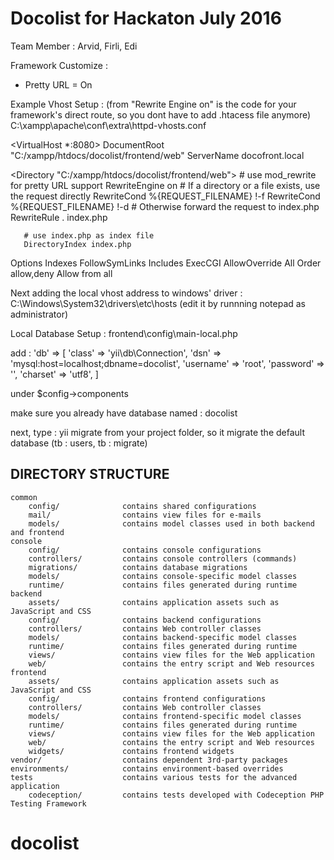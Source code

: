Docolist for Hackaton July 2016
===============================

Team Member :
Arvid, Firli, Edi

Framework Customize :
- Pretty URL = On

Example Vhost Setup :
(from "Rewrite Engine on" is the code for your framework's direct route,
so you dont have to add .htacess file anymore)
C:\xampp\apache\conf\extra\httpd-vhosts.conf

<VirtualHost *:8080> 
 DocumentRoot "C:/xampp/htdocs/docolist/frontend/web"
 ServerName docofront.local
 
 <Directory "C:/xampp/htdocs/docolist/frontend/web">
	# use mod_rewrite for pretty URL support
       RewriteEngine on
       # If a directory or a file exists, use the request directly
       RewriteCond %{REQUEST_FILENAME} !-f
       RewriteCond %{REQUEST_FILENAME} !-d
       # Otherwise forward the request to index.php
       RewriteRule . index.php

       # use index.php as index file
       DirectoryIndex index.php 

  Options Indexes FollowSymLinks Includes ExecCGI
  AllowOverride All
  Order allow,deny
  Allow from all
 </Directory>
</VirtualHost>


Next adding the local vhost address to windows' driver :
C:\Windows\System32\drivers\etc\hosts
(edit it by runnning notepad as administrator)



Local Database Setup :
frontend\config\main-local.php

add :
'db' => [
	'class' => 'yii\db\Connection',
	'dsn' => 'mysql:host=localhost;dbname=docolist',
	'username' => 'root',
	'password' => '',
	'charset' => 'utf8',
]

under $config->components

make sure you already have database named : docolist

next, type : yii migrate
from your project folder, so it migrate the default database (tb : users, tb : migrate)


DIRECTORY STRUCTURE
-------------------

```
common
    config/              contains shared configurations
    mail/                contains view files for e-mails
    models/              contains model classes used in both backend and frontend
console
    config/              contains console configurations
    controllers/         contains console controllers (commands)
    migrations/          contains database migrations
    models/              contains console-specific model classes
    runtime/             contains files generated during runtime
backend
    assets/              contains application assets such as JavaScript and CSS
    config/              contains backend configurations
    controllers/         contains Web controller classes
    models/              contains backend-specific model classes
    runtime/             contains files generated during runtime
    views/               contains view files for the Web application
    web/                 contains the entry script and Web resources
frontend
    assets/              contains application assets such as JavaScript and CSS
    config/              contains frontend configurations
    controllers/         contains Web controller classes
    models/              contains frontend-specific model classes
    runtime/             contains files generated during runtime
    views/               contains view files for the Web application
    web/                 contains the entry script and Web resources
    widgets/             contains frontend widgets
vendor/                  contains dependent 3rd-party packages
environments/            contains environment-based overrides
tests                    contains various tests for the advanced application
    codeception/         contains tests developed with Codeception PHP Testing Framework
```
# docolist
